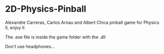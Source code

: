 # 2D-Physics-Pinball
 Alexandre Carreras, Carlos Arnau and Albert Chica pinball game for Physics II, enjoy it

 The .exe file is inside the game folder with the .dll

 Don't use headphones...
